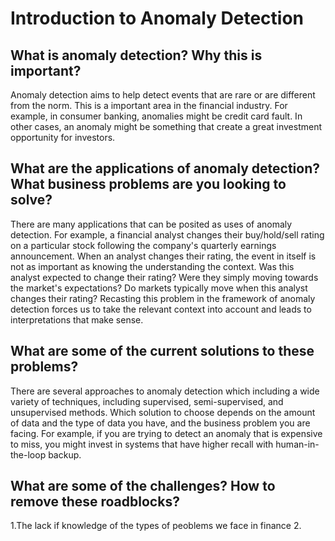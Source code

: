 # Introduction to Anomaly Detection
## What is anomaly detection? Why this is important?
Anomaly detection aims to help detect events that are rare or are different from the norm. This is a important area in the financial industry. For example, in consumer banking, anomalies might be credit card fault. In other cases, an anomaly might be something that create a great investment opportunity for investors. 

## What are the applications of anomaly detection? What business problems are you looking to solve?
There are many applications that can be posited as uses of anomaly detection. For example, a financial analyst changes their buy/hold/sell rating on a particular stock following the company's quarterly earnings announcement. When an analyst changes their rating, the event in itself is not as important as knowing the understanding the context. Was this analyst expected to change their rating? Were they simply moving towards the market's expectations? Do markets typically move when this analyst changes their rating? Recasting this problem in the framework of anomaly detection forces us to take the relevant context into account and leads to interpretations that make sense.

## What are some of the current solutions to these problems?
There are several approaches to anomaly detection which including a wide variety of techniques, including supervised, semi-supervised, and unsupervised methods. Which solution to choose depends on the amount of data and the type of data you have, and the business problem you are facing. For example, if you are trying to detect an anomaly that is expensive to miss, you might invest in systems that have higher recall with human-in-the-loop backup.

## What are some of the challenges? How to remove these roadblocks?
1.The lack if knowledge of the types of peoblems we face in finance
2.

